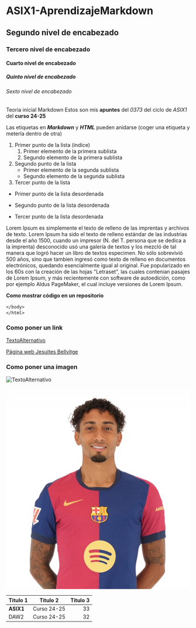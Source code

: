# ASIX1-AprendizajeMarkdown
## Segundo nivel de encabezado 
### Tercero nivel de encabezado 
#### Cuarto nivel de encabezado 
##### Quinto nivel de encabezado 
###### Sexto nivel de encabezado 

Teoria inicial Markdown
Estos son mis __apuntes__ del *0373* del ciclo de _ASIX1_ del **curso 24-25**

Las etiquetas en **_Markdown_** y ***HTML*** pueden anidarse (coger una etiqueta y meterla dentro de otra)

1. Primer punto de la lista (indice)
    1. Primer elemento de la primera sublista
    2. Segundo elemento de la primera sublista
2. Segundo punto de la lista
    * Primer elemento de la segunda sublista
    * Segundo elemento de la segunda sublista
3. Tercer punto de la lista

* Primer punto de la lista desordenada
- Segundo punto de la lista desordenada
+ Tercer punto de la lista desordenada


Lorem Ipsum es simplemente el texto de relleno de las imprentas y archivos de texto. Lorem Ipsum ha sido el texto de relleno estándar de las industrias desde el año 1500, cuando un impresor (N. del T. persona que se dedica a la imprenta) desconocido usó una galería de textos y los mezcló de tal manera que logró hacer un libro de textos especimen. No sólo sobrevivió 500 años, sino que tambien ingresó como texto de relleno en documentos electrónicos, quedando esencialmente igual al original. Fue popularizado en los 60s con la creación de las hojas "Letraset", las cuales contenian pasajes de Lorem Ipsum, y más recientemente con software de autoedición, como por ejemplo Aldus PageMaker, el cual incluye versiones de Lorem Ipsum.

**Como mostrar código en un repositorio**
```
</body>
</html>
```
### Como poner un link
[TextoAlternativo](URL "Titulo opcional")


[Página web Jesuites Bellvitge](https://www.fje.edu/ca/jesuites-bellvitge "Titulo opcional")

### Como poner una imagen

![TextoAlternativo](UbicaciónDeLaImagen "Titulo opcional")


![Cabra](https://github.com/AriamSS/ASIX1-AprendizajeMarkdown/blob/main/Raphinha%20(foto%20prueba%20GitHub).png "Titulo opcional")


|Titulo 1 | Titulo 2 | Titulo 3|
|----------|:---------------:|------------------:|
|**ASIX1** |Curso 24-25|33|
|DAW2 |Curso 24-25|32|
